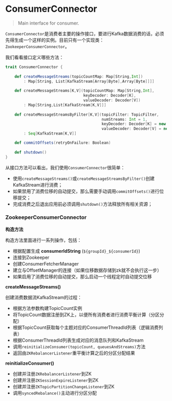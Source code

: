 # ConsumerConnector

> Main interface for consumer.

`ConsumerConnector`是消费者主要的操作接口，要进行Kafka数据消费的话，必须先得生成一个这样的实例。目前只有一个实现类：`ZookeeperConsumerConnector`。

我们看看接口定义哪些方法：

```scala
trait ConsumerConnector {
  
    def createMessageStreams(topicCountMap: Map[String,Int])
        : Map[String, List[KafkaStream[Array[Byte],Array[Byte]]]]
  
    def createMessageStreams[K,V](topicCountMap: Map[String,Int],
                                  keyDecoder: Decoder[K],
                                  valueDecoder: Decoder[V])
        : Map[String,List[KafkaStream[K,V]]]
  
    def createMessageStreamsByFilter[K,V](topicFilter: TopicFilter,
                                          numStreams: Int = 1,
                                          keyDecoder: Decoder[K] = new DefaultDecoder(),
                                          valueDecoder: Decoder[V] = new DefaultDecoder())
        : Seq[KafkaStream[K,V]]

    def commitOffsets(retryOnFailure: Boolean)
  
    def shutdown()
}
```

从接口方法可以看出，我们使用`ConsumerConnector`很简单：

- 使用`createMessageStreams()`或`createMessageStreamsByFilter()`创建KafkaStream进行消费；
- 如果禁用了消费位移的自动提交，那么需要手动调用`commitOffsets()`进行位移提交；
- 完成消费之后退出应用前必须调用`shutdown()`方法释放所有相关资源；

### ZookeeperConsumerConnector

**构造方法**

构造方法里面进行一系列操作，包括：

- 根据配置生成 **consumerIdString** (`${groupId}_${consumerId}`)
- 连接到Zookeeper
- 创建ConsumerFetcherManager
- 建立与OffsetManager的连接（如果位移数据存储到zk就不会执行这一步）
- 如果启用了消费位移的自动提交，那么启动一个线程定时自动提交位移

**createMessageStreams()**

创建消费数据流KafkaStream的过程：

- 根据方法参数构建TopicCount实例
- 将TopicCount数据注册到ZK上，以便所有消费者进行消费平衡计算（分区分配）
- 根据TopicCount获取每个主题对应的ConsumerThreadId列表（逻辑消费列表）
- 根据ConsumerThreadId列表生成对应的消息队列和KafkaStream
- 调用`reinitializeConsumer(topicCount, queuesAndStreams)`方法
- 返回由`ZKRebalancerListener`重平衡计算之后的分区分配结果

**reinitializeConsumer()**

- 创建并注册`ZKRebalancerListener`到ZK
- 创建并注册`ZKSessionExpireListener`到ZK
- 创建并注册`ZKTopicPartitionChangeListener`到ZK
- 调用`syncedRebalance()`主动进行分区分配

